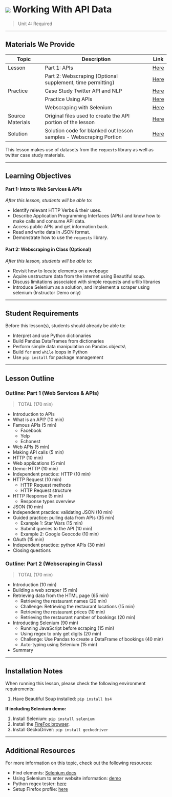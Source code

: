 # ![](https://ga-dash.s3.amazonaws.com/production/assets/logo-9f88ae6c9c3871690e33280fcf557f33.png) Working With API Data

> Unit 4: Required

---

## Materials We Provide

| Topic | Description | Link |
| --- | --- | --- |
| Lesson | Part 1: APIs | [Here](./APIs/intro-to-web-services-apis.ipynb) |
| | Part 2: Webscraping (Optional supplement, time permitting) | [Here](./WebScraping/webscraping-in-class.ipynb) |
| Practice | Case Study Twitter API and NLP | [Here](./practice/case-study-twitter-api-nlp.ipynb) |
|          | Practice Using APIs            | [Here](./practice/practice-using-apis-lab.ipynb)    |
|          | Webscraping with Selenium      | [Here](./practice/webscraping-selenium.ipynb)       |
| Source Materials | Original files used to create the API portion of the lesson | [Here](./APIs/assets/slides/) |
| Solution  | Solution code for blanked out lesson samples - Webscraping Portion | [Here](./WebScraping/solution-code/webscraping-in-class-solutions.ipynb) |

This lesson makes use of datasets from the `requests` library as well as twitter case study materials.

---

## Learning Objectives

#### Part 1: Intro to Web Services & APIs
_After this lesson, students will be able to:_
- Identify relevant HTTP Verbs & their uses.
- Describe Application Programming Interfaces (APIs) and know how to make calls and consume API data.
- Access public APIs and get information back.
- Read and write data in JSON format.
- Demonstrate how to use the `requests` library.

#### Part 2: Webscraping in Class (Optional)
_After this lesson, students will be able to:_
- Revisit how to locate elements on a webpage
- Aquire unstructure data from the internet using Beautiful soup.
- Discuss limitations associated with simple requests and urllib libraries
- Introduce Selenium as a solution, and implement a scraper using selenium (Instructor Demo only)

---

## Student Requirements

Before this lesson(s), students should already be able to:
- Interpret and use Python dictionaries
- Build Pandas DataFrames from dictionaries
- Perform simple data manipulation on Pandas objects\
- Build `for` and `while` loops in Python
- Use `pip install` for package management

---

## Lesson Outline

### Outline: Part 1 (Web Services & APIs)
> TOTAL (170 min)

- Introduction to APIs
- What is an API? (10 min)
- Famous APIs (5 min)
    - Facebook
    - Yelp
    - Echonest
- Web APIs (5 min)
- Making API calls (5 min)
- HTTP (10 min)
- Web applications (5 min)
- Demo: HTTP (10 min)
- Independent practice: HTTP (10 min)
- HTTP Request (10 min)
    - HTTP Request methods
    - HTTP Request structure
- HTTP Response (5 min)
    - Response types overview
- JSON (10 min)
- Independent practice: validating JSON (10 min)
- Guided practice: pulling data from APIs (35 min)
    - Example 1: Star Wars (15 min)
    - Submit queries to the API (10 min)
    - Example 2: Google Geocode (10 min)
- OAuth (15 min)
- Independent practice: python APIs (30 min)
- Closing questions


### Outline: Part 2 (Webscraping in Class)
> TOTAL (170 min)

- Introduction (10 min)
- Building a web scraper (5 min)
- Retrieving data from the HTML page (65 min)
    - Retrieving the restaurant names (20 min)
    - Challenge: Retrieving the restaurant locations (15 min)
    - Retrieving the restaurant prices (10 min)
    - Retrieving the restaurant number of bookings (20 min)
- Introducting Selenium (90 min)
    - Running JavaScript before scraping (15 min)
    - Using regex to only get digits (20 min)
    - Challenge: Use Pandas to create a DataFrame of bookings (40 min)
    - Auto-typing using Selenium (15 min)
- Summary

---

## Installation Notes

When running this lesson, please check the following environment requirements:
1. Have Beautiful Soup installed: ```pip install bs4```


**If including Selenium demo:**
1.  Install Selenium: ```pip install selenium```
1.  Install the [FireFox browser](https://www.mozilla.org/en-US/firefox/new/).
1.  Install GeckoDriver: ```pip install geckodriver```

---

## Additional Resources

For more information on this topic, check out the following resources:

- Find elements: [Selenium docs](http://selenium-python.readthedocs.io/locating-elements.html#locating-elements)
- Using Selenium to enter website information: [demo](http://thiagomarzagao.com/2013/11/12/webscraping-with-selenium-part-1/)
- Python regex tester: [here](http://pythex.org/)
- Setup Firefox profile: [here](http://stackoverflow.com/questions/9907492/how-to-get-firefox-working-with-selenium-webdriver-on-mac-osx)
